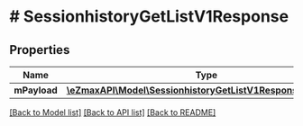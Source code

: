 # # SessionhistoryGetListV1Response

## Properties

Name | Type | Description | Notes
------------ | ------------- | ------------- | -------------
**mPayload** | [**\eZmaxAPI\Model\SessionhistoryGetListV1ResponseMPayload**](SessionhistoryGetListV1ResponseMPayload.md) |  |

[[Back to Model list]](../../README.md#models) [[Back to API list]](../../README.md#endpoints) [[Back to README]](../../README.md)
